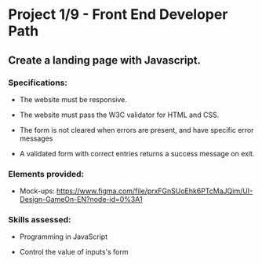 # Project 1/9 - Front End Developer Path

## Create a landing page with Javascript.

### Specifications:

- The website must be responsive.

- The website must pass the W3C validator for HTML and CSS.

- The form is not cleared when errors are present, and have specific error messages

- A validated form with correct entries returns a success message on exit.

### Elements provided:

- Mock-ups: https://www.figma.com/file/prxFGnSUoEhk6PTcMaJQim/UI-Design-GameOn-EN?node-id=0%3A1

### Skills assessed:

- Programming in JavaScript

- Control the value of inputs's form
